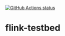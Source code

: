 <p align="left">
  <a href="https://github.com/yancanmao/flink-testbed/actions">
    <img alt="GitHub Actions status" src="https://github.com/yancanmao/flink-testbed/workflows/Java%20CI/badge.svg"></a>
</p>

# flink-testbed
